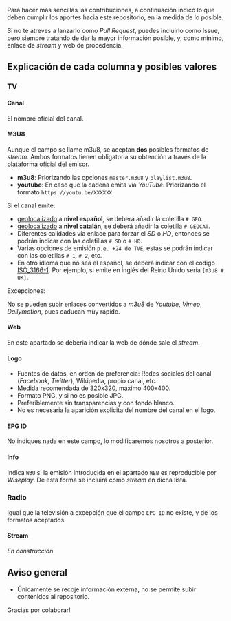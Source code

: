 Para hacer más sencillas las contribuciones, a continuación indico lo que deben cumplir los aportes hacia este repositorio, en la medida de lo posible.

Si no te atreves a lanzarlo como _Pull Request_, puedes incluirlo como Issue, pero siempre tratando de dar la mayor información posible, y, como mínimo, enlace de _stream_ y web de procedencia.

## Explicación de cada columna y posibles valores

### TV
#### Canal
El nombre oficial del canal.

#### M3U8
Aunque el campo se llame m3u8, se aceptan **dos** posibles formatos de _stream_. Ambos formatos tienen obligatoria su obtención a través de la plataforma oficial del emisor.

- **m3u8**: Priorizando las opciones `master.m3u8` y `playlist.m3u8`. 
- **youtube**: En caso que la cadena emita vía _YouTube_. Priorizando el formato `https://youtu.be/XXXXXX`.

Si el canal emite:
- [geolocalizado](https://github.com/LaQuay/TDTChannels/wiki/FAQs#diferencia-entre-una-emisi%C3%B3n-geo-y-no-geo) a **nivel español**, se deberá añadir la coletilla `# GEO`. 
- [geolocalizado](https://github.com/LaQuay/TDTChannels/wiki/FAQs#diferencia-entre-una-emisi%C3%B3n-geo-y-no-geo) a **nivel catalán**, se deberá añadir la coletilla `# GEOCAT`. 
- Diferentes calidades vía enlace para forzar el _SD_ o _HD_, entonces se podrán indicar con las coletillas `# SD` o `# HD`.
- Varias opciones de emisión `p.e. +24 de TVE`, estas se podrán indicar con las coletillas `# 1`, `# 2`, etc.
- En otro idioma que no sea el español, se deberá indicar con el código [ISO_3166-1](https://es.wikipedia.org/wiki/ISO_3166-1). Por ejemplo, si emite en inglés del Reino Unido sería `[m3u8 # UK]`.

Excepciones:

No se pueden subir enlaces convertidos a _m3u8_ de _Youtube_, _Vimeo_, _Dailymotion_, pues caducan muy rápido.

#### Web
En este apartado se debería indicar la web de dónde sale el _stream_.

#### Logo
- Fuentes de datos, en orden de preferencia: Redes sociales del canal (_Facebook_, _Twitter_), Wikipedia, propio canal, etc.
- Medida recomendada de 320x320, máximo 400x400.
- Formato PNG, y si no es posible JPG.
- Preferiblemente sin transparencias y con fondo blanco.
- No es necesaria la aparición explicita del nombre del canal en el logo.

#### EPG ID
No indiques nada en este campo, lo modificaremos nosotros a posterior.

#### Info
Indica `W3U` si la emisión introducida en el apartado `WEB` es reproducible por _Wiseplay_. De esta forma se incluirá como _stream_ en dicha lista.

### Radio
Igual que la televisión a excepción que el campo `EPG ID` no existe, y de los formatos aceptados

#### Stream
_En construcción_

## Aviso general
- Únicamente se recoje información externa, no se permite subir contenidos al repositorio.

Gracias por colaborar!
